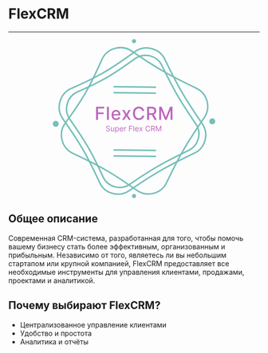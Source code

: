# FlexCRM

---

<div style="text-align: center">
<svg xmlns="http://www.w3.org/2000/svg" width="326" height="319" fill="none">
    <path stroke="#75BFB9" stroke-width="3" d="M20.235 159.878c-14.682-20.92-6.311-50.573 17.088-60.891 21.092-9.302 45.166-20.601 63.694-31.227 19.875-11.397 43.476-27.815 63.186-42.234 20.387-14.914 49.816-7.694 60.74 15.056 10.039 20.906 22.092 44.991 32.835 63.686 11.724 20.404 28.11 45.213 42.122 65.695 13.84 20.228 6.294 48.388-15.805 58.986-22.376 10.732-48.971 24.024-69.327 35.832-19.001 11.022-41.977 26.209-61.354 39.473-20.503 14.033-49.084 6.081-59.498-16.487-9.74-21.104-21.6-45.569-32.387-64.411-11.332-19.794-27.275-43.502-41.294-63.478Z"/>
    <path stroke="#75BFB9" stroke-width="3" d="M40.855 229.656c-23.175-10.776-30.752-40.641-15.647-61.277 13.616-18.602 28.815-40.424 39.548-58.89C76.27 89.681 88.5 63.662 98.36 41.319c10.198-23.108 39.294-31.57 60.13-17.33 19.147 13.086 41.627 27.918 60.278 38.737 20.356 11.807 46.951 25.1 69.327 35.831 22.099 10.599 29.645 38.758 15.805 58.987-14.012 20.481-30.398 45.29-42.122 65.694-10.945 19.046-23.249 43.687-33.398 64.862-10.739 22.405-39.468 29.808-59.771 15.471-18.986-13.407-41.49-28.664-60.253-39.588-19.711-11.476-45.371-24.037-67.5-34.327Z"/>
    <path stroke="#75BFB9" stroke-width="3" d="M34.272 160.85c-13.227-18.846-5.685-45.563 15.396-54.859 19.078-8.414 40.857-18.636 57.622-28.25 17.983-10.312 39.334-25.165 57.162-38.207 18.367-13.437 44.881-6.93 54.722 13.563 9.08 18.91 19.983 40.697 29.702 57.611 10.607 18.459 25.429 40.901 38.104 59.427 12.467 18.222 5.669 43.592-14.239 53.14-20.239 9.706-44.297 21.73-62.712 32.413-17.191 9.971-37.975 23.71-55.501 35.707-18.47 12.642-44.22 5.478-53.603-14.854-8.808-19.088-19.537-41.22-29.297-58.267-10.253-17.908-24.675-39.355-37.356-57.424Z"/>
    <circle cx="6" cy="170" r="6" fill="#75BFB9"/>
    <circle cx="320" cy="165" r="6" fill="#75BFB9"/>
    <circle cx="163" cy="4" r="4" fill="#75BFB9"/>
    <circle cx="163" cy="315" r="4" fill="#75BFB9"/>
    <path stroke="#75BFB9" stroke-width="3" d="m122.018 95.5 85 1M122.018 107.5l85 1M122.018 222.5l85 1M122.018 234.5l85 1"/>
    <path fill="#BC66BD" d="M86.876 162v-26.182h16.236v3.401H90.827v7.977h11.122v3.388H90.827V162h-3.95Zm25.69-26.182V162h-3.823v-26.182h3.823Zm14.685 26.578c-1.934 0-3.601-.413-4.998-1.24-1.39-.835-2.463-2.007-3.222-3.515-.75-1.517-1.125-3.294-1.125-5.331 0-2.012.375-3.784 1.125-5.319.759-1.534 1.815-2.731 3.171-3.592 1.363-.861 2.957-1.291 4.781-1.291 1.108 0 2.182.183 3.221.55a7.786 7.786 0 0 1 2.8 1.726c.827.784 1.479 1.802 1.956 3.055.477 1.244.716 2.757.716 4.538v1.355h-15.609v-2.863h11.863c0-1.006-.204-1.897-.613-2.672a4.646 4.646 0 0 0-1.726-1.854c-.733-.452-1.594-.677-2.583-.677-1.073 0-2.011.264-2.812.792a5.32 5.32 0 0 0-1.841 2.046 5.906 5.906 0 0 0-.639 2.723v2.237c0 1.312.23 2.429.69 3.349.469.921 1.121 1.624 1.956 2.11.835.477 1.811.716 2.928.716a6.09 6.09 0 0 0 1.981-.307 4.287 4.287 0 0 0 1.547-.946c.435-.418.767-.933.997-1.547l3.618.652a6.563 6.563 0 0 1-1.56 2.8c-.741.792-1.674 1.41-2.799 1.853-1.117.435-2.391.652-3.823.652Zm16.306-20.032 4.334 7.645 4.372-7.645h4.18l-6.123 9.818 6.175 9.818h-4.181l-4.423-7.338L143.48 162h-4.193l6.111-9.818-6.034-9.818h4.193Zm39.944 1.968h-3.989c-.153-.852-.439-1.602-.856-2.25a6.306 6.306 0 0 0-1.535-1.649 6.616 6.616 0 0 0-2.032-1.022 7.91 7.91 0 0 0-2.365-.346c-1.509 0-2.86.38-4.053 1.138-1.184.759-2.122 1.871-2.812 3.337-.682 1.466-1.023 3.255-1.023 5.369 0 2.131.341 3.929 1.023 5.395.69 1.466 1.632 2.574 2.825 3.324 1.193.75 2.536 1.125 4.027 1.125.827 0 1.611-.111 2.352-.333a6.774 6.774 0 0 0 2.033-1.009 6.123 6.123 0 0 0 2.416-3.849l3.989.013a10.69 10.69 0 0 1-1.24 3.554 9.797 9.797 0 0 1-2.34 2.787 10.565 10.565 0 0 1-3.247 1.803c-1.219.426-2.548.639-3.989.639-2.267 0-4.287-.537-6.059-1.611-1.773-1.082-3.171-2.629-4.193-4.64-1.015-2.012-1.522-4.411-1.522-7.198 0-2.795.512-5.195 1.534-7.197 1.023-2.012 2.421-3.554 4.194-4.628 1.772-1.083 3.788-1.624 6.046-1.624 1.39 0 2.685.201 3.887.601a10.26 10.26 0 0 1 3.26 1.739 9.54 9.54 0 0 1 2.39 2.787c.631 1.091 1.057 2.339 1.279 3.745ZM189.308 162v-26.182h9.332c2.028 0 3.712.35 5.05 1.048 1.346.699 2.352 1.667 3.017 2.902.665 1.228.997 2.647.997 4.258 0 1.602-.337 3.012-1.01 4.231-.665 1.21-1.67 2.152-3.017 2.825-1.338.674-3.021 1.01-5.05 1.01h-7.069v-3.4h6.711c1.279 0 2.319-.183 3.12-.55.809-.366 1.402-.899 1.777-1.598.375-.699.562-1.538.562-2.518 0-.989-.192-1.846-.575-2.57-.375-.724-.967-1.278-1.777-1.662-.801-.392-1.854-.588-3.158-.588h-4.96V162h-3.95Zm12.924-11.812L208.701 162h-4.5l-6.341-11.812h4.372Zm11.359-14.37h4.794l8.335 20.352h.307l8.335-20.352h4.794V162h-3.758v-18.946h-.243l-7.722 18.908h-3.119l-7.722-18.921h-.243V162h-3.758v-26.182ZM113.287 176.818a1.67 1.67 0 0 0-.778-1.257c-.454-.298-1.012-.447-1.672-.447-.483 0-.906.078-1.268.234a2.022 2.022 0 0 0-.842.645 1.542 1.542 0 0 0-.298.932c0 .291.069.541.208.751.142.206.323.378.543.516.22.135.451.247.693.336.241.085.463.155.665.208l1.108.298c.284.075.6.178.948.309.352.131.688.311 1.007.538.323.224.59.511.799.863.21.352.314.783.314 1.294 0 .59-.154 1.123-.463 1.598-.305.476-.753.854-1.342 1.135-.586.28-1.298.421-2.136.421-.782 0-1.458-.126-2.03-.378-.568-.253-1.015-.604-1.342-1.055a3.015 3.015 0 0 1-.549-1.571h1.364c.035.411.174.752.415 1.022.245.267.554.465.927.597a3.75 3.75 0 0 0 1.215.192 3.58 3.58 0 0 0 1.358-.245c.401-.167.719-.398.954-.693.234-.298.351-.646.351-1.044 0-.362-.101-.657-.304-.884a2.22 2.22 0 0 0-.799-.554 8.325 8.325 0 0 0-1.07-.373l-1.343-.384c-.852-.245-1.527-.594-2.024-1.049-.497-.454-.745-1.049-.745-1.784 0-.611.165-1.144.495-1.598a3.292 3.292 0 0 1 1.342-1.066c.565-.255 1.195-.383 1.891-.383.703 0 1.328.126 1.875.378.547.249.98.589 1.3 1.023.323.433.494.925.511 1.475h-1.278Zm8.585 4.837v-4.837h1.257V185h-1.257v-1.385h-.085a2.68 2.68 0 0 1-.895 1.06c-.405.288-.916.432-1.534.432-.511 0-.966-.112-1.364-.336-.397-.227-.71-.568-.937-1.023-.227-.458-.341-1.035-.341-1.731v-5.199h1.257v5.114c0 .596.167 1.072.501 1.427.337.355.767.533 1.289.533.312 0 .63-.08.953-.24.327-.159.6-.404.821-.735.223-.33.335-.751.335-1.262Zm3.56 6.413v-11.25h1.214v1.3h.149c.093-.142.221-.323.384-.543.167-.224.405-.423.714-.597.312-.178.735-.266 1.268-.266.688 0 1.296.172 1.821.516.526.345.936.833 1.231 1.465.294.632.442 1.378.442 2.237 0 .867-.148 1.618-.442 2.254-.295.632-.703 1.122-1.225 1.47-.522.344-1.124.516-1.806.516-.526 0-.947-.087-1.263-.261a2.332 2.332 0 0 1-.729-.601 8.372 8.372 0 0 1-.395-.565h-.106v4.325h-1.257Zm1.236-7.159c0 .618.09 1.163.271 1.635.181.469.446.837.794 1.103.348.263.774.394 1.278.394.526 0 .964-.138 1.316-.415.355-.281.622-.657.799-1.13a4.43 4.43 0 0 0 .272-1.587c0-.575-.089-1.094-.267-1.555-.174-.466-.438-.833-.793-1.103-.352-.273-.794-.41-1.327-.41-.511 0-.941.13-1.289.389-.348.255-.61.614-.788 1.076-.178.458-.266.992-.266 1.603Zm11.335 4.261c-.789 0-1.469-.174-2.04-.522a3.5 3.5 0 0 1-1.316-1.47c-.305-.632-.458-1.367-.458-2.205 0-.838.153-1.577.458-2.216.309-.643.739-1.143 1.289-1.502.554-.362 1.2-.543 1.939-.543.426 0 .847.071 1.262.213.416.142.794.373 1.135.692.341.316.613.735.815 1.257.202.522.304 1.165.304 1.929v.532h-6.307v-1.086h5.028c0-.462-.092-.874-.277-1.236a2.093 2.093 0 0 0-.777-.858c-.334-.209-.728-.314-1.183-.314-.501 0-.934.124-1.3.373a2.446 2.446 0 0 0-.836.959 2.817 2.817 0 0 0-.293 1.267v.725c0 .618.107 1.141.32 1.571.216.426.516.751.9.975.383.22.829.33 1.337.33.33 0 .628-.046.895-.138.27-.096.502-.238.698-.426.195-.192.346-.43.452-.714l1.215.341a2.688 2.688 0 0 1-.645 1.086 3.14 3.14 0 0 1-1.118.725 4.16 4.16 0 0 1-1.497.255Zm5.3-.17v-8.182h1.214v1.236h.086c.149-.405.419-.733.809-.985a2.378 2.378 0 0 1 1.321-.379 12.407 12.407 0 0 1 .661.022v1.278a3.427 3.427 0 0 0-.293-.048 2.865 2.865 0 0 0-.474-.037c-.398 0-.753.083-1.066.25a1.894 1.894 0 0 0-.735.682 1.842 1.842 0 0 0-.266.985V185h-1.257Zm9.97 0v-10.909h6.541v1.172h-5.22v3.686h4.73v1.172h-4.73V185h-1.321Zm9.891-10.909V185h-1.258v-10.909h1.258Zm5.732 11.079c-.788 0-1.468-.174-2.04-.522a3.497 3.497 0 0 1-1.315-1.47c-.306-.632-.459-1.367-.459-2.205 0-.838.153-1.577.459-2.216.309-.643.738-1.143 1.289-1.502.554-.362 1.2-.543 1.939-.543.426 0 .847.071 1.262.213a3.14 3.14 0 0 1 1.135.692c.34.316.612.735.815 1.257.202.522.303 1.165.303 1.929v.532h-6.307v-1.086h5.029a2.69 2.69 0 0 0-.277-1.236 2.095 2.095 0 0 0-.778-.858c-.334-.209-.728-.314-1.182-.314-.501 0-.934.124-1.3.373a2.446 2.446 0 0 0-.836.959 2.804 2.804 0 0 0-.293 1.267v.725c0 .618.106 1.141.319 1.571.217.426.517.751.9.975.384.22.83.33 1.337.33.331 0 .629-.046.895-.138.27-.096.503-.238.698-.426a1.95 1.95 0 0 0 .453-.714l1.214.341a2.686 2.686 0 0 1-.644 1.086 3.144 3.144 0 0 1-1.119.725 4.16 4.16 0 0 1-1.497.255Zm6.018-8.352 1.96 3.345 1.961-3.345h1.449l-2.642 4.091 2.642 4.091h-1.449l-1.961-3.175-1.96 3.175h-1.449l2.6-4.091-2.6-4.091h1.449Zm20.331.682h-1.321a2.742 2.742 0 0 0-1.113-1.726 2.975 2.975 0 0 0-.911-.447 3.62 3.62 0 0 0-1.044-.149c-.661 0-1.259.166-1.795.5-.533.334-.957.826-1.273 1.476-.313.65-.469 1.447-.469 2.391 0 .945.156 1.742.469 2.392.316.65.74 1.142 1.273 1.476.536.333 1.134.5 1.795.5.362 0 .71-.049 1.044-.149.334-.099.637-.247.911-.442a2.801 2.801 0 0 0 1.113-1.731h1.321a4.418 4.418 0 0 1-.543 1.497 4.11 4.11 0 0 1-.98 1.124c-.391.305-.83.538-1.316.697a4.9 4.9 0 0 1-1.55.24c-.931 0-1.758-.227-2.483-.682-.724-.454-1.294-1.101-1.709-1.939-.416-.838-.624-1.832-.624-2.983 0-1.15.208-2.144.624-2.983.415-.838.985-1.484 1.709-1.938.725-.455 1.552-.682 2.483-.682.55 0 1.067.08 1.55.239.486.16.925.395 1.316.704.39.305.717.678.98 1.118.262.437.444.936.543 1.497Zm2.135 7.5v-10.909h3.686c.852 0 1.552.146 2.098.437.547.287.952.683 1.215 1.188.263.504.394 1.077.394 1.72s-.131 1.213-.394 1.71c-.263.497-.666.888-1.209 1.172-.544.28-1.238.421-2.083.421h-2.983v-1.194h2.94c.583 0 1.052-.085 1.407-.255.358-.171.618-.412.777-.725.164-.316.245-.692.245-1.129 0-.437-.081-.818-.245-1.145a1.67 1.67 0 0 0-.783-.757c-.358-.181-.832-.271-1.422-.271h-2.322V185h-1.321Zm5.135-4.901 2.684 4.901h-1.534l-2.642-4.901h1.492Zm4.459-6.008h1.577l3.707 9.055h.128l3.708-9.055h1.576V185h-1.235v-8.288h-.107L212.919 185h-1.193l-3.409-8.288h-.107V185h-1.236v-10.909Z"/>
</svg>
</div>

## Общее описание
Современная CRM-система, разработанная для того, чтобы помочь вашему бизнесу стать более эффективным, организованным и прибыльным. Независимо от того, являетесь ли вы небольшим стартапом или крупной компанией, FlexCRM предоставляет все необходимые инструменты для управления клиентами, продажами, проектами и аналитикой.

## Почему выбирают FlexCRM?
+ Централизованное управление клиентами
+ Удобство и простота
+ Аналитика и отчёты